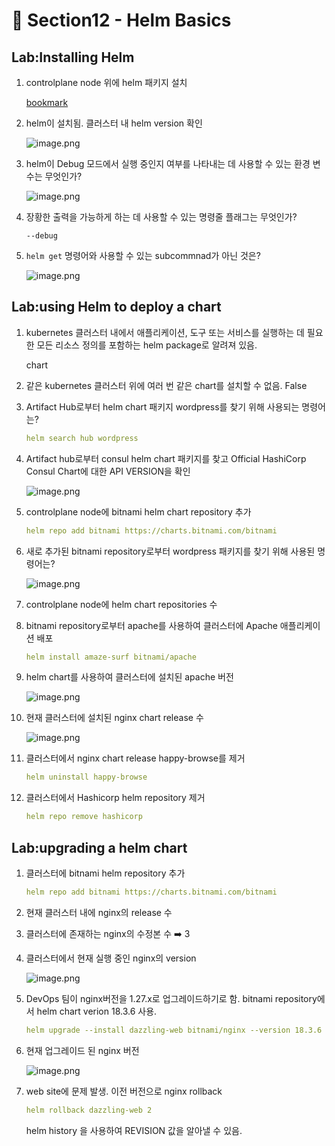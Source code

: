 # 🍨 Section12 - Helm Basics

## Lab:Installing Helm

1. controlplane node 위에 helm 패키지 설치

    [bookmark](https://helm.sh/docs/intro/install/#from-script)

2. helm이 설치됨. 클러스터 내 helm version 확인

    ![image.png](https://prod-files-secure.s3.us-west-2.amazonaws.com/b2ea2032-00e9-4883-a13b-cb03cf5b2334/c9bdd932-487b-48fe-a79d-59ac5065d76a/image.png?X-Amz-Algorithm=AWS4-HMAC-SHA256&X-Amz-Content-Sha256=UNSIGNED-PAYLOAD&X-Amz-Credential=ASIAZI2LB4663AGX6AQO%2F20250315%2Fus-west-2%2Fs3%2Faws4_request&X-Amz-Date=20250315T140821Z&X-Amz-Expires=3600&X-Amz-Security-Token=IQoJb3JpZ2luX2VjEL3%2F%2F%2F%2F%2F%2F%2F%2F%2F%2FwEaCXVzLXdlc3QtMiJIMEYCIQC2t2dZ%2FPLJ1SyAULm6BK6p8kMniT4DDH1r8ZvH3LXOggIhANEI1ikUqVkkipbeiWghaMYeR6AJUJKxMEoOnFdQE9t4Kv8DCBYQABoMNjM3NDIzMTgzODA1IgyNOmSMPhsNzqic5REq3AP65sbfKcql3aX4W7f%2FtWkUDSImdSbynGslQwgoIDb2oHcQggh7lHLA644RjjMQkywQDiMkzTBQ4RRvqT1H6JIrdv3vs3BXmIXppHB3DeU6nZ15abbutsBuSsB7%2Bs0jem4knvSEzYeuvI%2FVG6GixD%2B8Rpkr%2FicInEuBOK0Nwnt7dueU8pkSkOdvcSUS0t4ERFRUr4%2BjUDVOlp05t4HFV4%2FUcix6TGwdOTb5EraDldNmGKIMIGrDIICXiI7bhwdOMzxDeKz6WXDk%2BP8qvjnIp6Bvfzmt5EuiCQ7fKox6VhnVsLaWiT3BKN%2Bq9PYUP72F%2FrkorzAN6e52GB%2BEadsqxOU5zngF2ueRsf9w3sc2vWi1CXgWH89rqGS3abY6qWFyA25jcgBE6MLF%2BQ6evd%2F9nr2ERLmHL4gxeA4jmW3UnFKTckZ1r%2BUqqJqmxexlhtXox7AehvSKCQB2IrBLweJYgIAGnyyBNCh9qPs2zffLMWrGP4E8ZAGzkdbw12DAmQ%2Fhypa0jlCLxBHjSR5hZzy%2F2sVs2qP1Tqa6wgsy%2FYtM%2F8sDHAm8LetaQ%2BBdCzn%2FAcIaFfDnBz1A8fAk5Kk73nbxM5hGQHbrRb84b6H%2BbGJoxIdZ9U1GsoIYyEY5WF2b5zCX79W%2BBjqkAasm4COiYlYdvNWdHJL7aFCr2VxoXZJU8mxLt1CDNdAEwo0%2BGbzp5pulmSUJgj21EoCLlwI4OT3qZJwe1gA8S9iG3WNwm733kQ48Y8TsUGr%2FvIQaGj8HhuTOoc25ej7fXCeEyu6C4qbMUwgyY8wEmu0g87O7w8MbVgy7eDdk1oY2b%2BqpR6vcnpP3mVv71to5E54p9EUt8UzBMAAf36IvJrbh67v%2F&X-Amz-Signature=c42b85468d13f9ac2826c4c185ed6550c6e3567a120f44f258bcffffb865f164&X-Amz-SignedHeaders=host&x-id=GetObject)

3. helm이 Debug 모드에서 실행 중인지 여부를 나타내는 데 사용할 수 있는 환경 변수는 무엇인가?

    ![image.png](https://prod-files-secure.s3.us-west-2.amazonaws.com/b2ea2032-00e9-4883-a13b-cb03cf5b2334/69ca795c-9f38-4d08-ab29-52d6ec8dfe45/image.png?X-Amz-Algorithm=AWS4-HMAC-SHA256&X-Amz-Content-Sha256=UNSIGNED-PAYLOAD&X-Amz-Credential=ASIAZI2LB4663NNZA3V3%2F20250315%2Fus-west-2%2Fs3%2Faws4_request&X-Amz-Date=20250315T140821Z&X-Amz-Expires=3600&X-Amz-Security-Token=IQoJb3JpZ2luX2VjEL3%2F%2F%2F%2F%2F%2F%2F%2F%2F%2FwEaCXVzLXdlc3QtMiJGMEQCIBNcwwG3i%2BNorhn3uH1volP6c5W2CK6vfYsm49JbP27ZAiA5NEBrlAjEQiLHMv7l4CQSnNxQISo6r9i9VUppWediTyr%2FAwgWEAAaDDYzNzQyMzE4MzgwNSIMeMM%2BTb5Wsp6QwzqsKtwDVSBSxGvR90xRvDiGuDYlRT1nBpW59HMnM6HgEVGM%2BXiE%2FLSXjxmkBzKbzuDXPOPceOlAmpCtEyEbRZlmyjdFAYU%2FXqU6Q90qsKICFkTdMhHSyQlhNHbxTCyx%2FcUbcES85u5RJRsUoQjMOkeD68OVEwvN9xJyJM75o0SwN%2FCBL%2Bb15vhX6c%2F5IIhmOS%2FWVK6ylOLPjyoMZN%2B%2BoD4vN%2FiVd%2F06EIz7WASFWaMooFTFl3A7nkKxUNJAEF9aPjgGRiKBjDKSuCWd1u9AkdTb6g1inirwwivPdyoz8VUHRMIsYwCGFRgzTt6aMxSs7ky5Q%2BkUIiQuSHPK0cPwpRSErXVXjb6WsTajHdR0%2FBN75CsZD8dTnx916iK29k5mW1xL6do%2FXXcCsOpadN0jQlJFvnhjCtuB1yWxNgc5GYe4PLjQSUba%2BWDfbuB0etHJS69MK6GUXAYGqI2DjBQlSKtVj662gQfD85Xjw15jBnDRHMR9TFbyY6f%2F7RgHy%2B2O7HcH2KJz3px4q3PgHZleRTz0Dik4bCU%2B%2FlLvuiKSykqfV8bu8kfu0MZ6cwSLFunxnPH2f0d55EOqqk7c1lFvkmYNPSDkhO6gRKza68cN52zrj%2FSLH4BY5lV%2FxudpmxT7hYMwwe%2FVvgY6pgHlduxUeNV0q8Y8ovKLFthQ7HoXvu3v9u3BxldPJT%2BLJ8TgmasccP17FF%2Bo%2FXYh%2F2X4zfRLBXu4njFE2HvWEm2ZkMxNvrqO8qicj%2Bcj7Dgf%2BC7jkGyazwEzaUZ4tcfTuBOjkXoO91uzZvmSOwO%2BmP5LcQUQlVzVXhFSZJhxAWnxnbV1Ee1%2BJ2wQKU6%2FJmQaRQn%2FXWC3jBCzc9dq7qH88sI8fHZOxUDM&X-Amz-Signature=3775466dcd5aae951673dafc07c0d331c947acbfd9e638cda061b6b87db9136c&X-Amz-SignedHeaders=host&x-id=GetObject)

4. 장황한 출력을 가능하게 하는 데 사용할 수 있는 명령줄 플래그는 무엇인가?

    `--debug`

5. `helm get` 명령어와 사용할 수 있는 subcommnad가 아닌 것은?

    ![image.png](https://prod-files-secure.s3.us-west-2.amazonaws.com/b2ea2032-00e9-4883-a13b-cb03cf5b2334/8b4d92de-2e0c-42f2-8ca2-402d161402a4/image.png?X-Amz-Algorithm=AWS4-HMAC-SHA256&X-Amz-Content-Sha256=UNSIGNED-PAYLOAD&X-Amz-Credential=ASIAZI2LB4666ZE3BE5P%2F20250315%2Fus-west-2%2Fs3%2Faws4_request&X-Amz-Date=20250315T140821Z&X-Amz-Expires=3600&X-Amz-Security-Token=IQoJb3JpZ2luX2VjEL3%2F%2F%2F%2F%2F%2F%2F%2F%2F%2FwEaCXVzLXdlc3QtMiJHMEUCIH8Qp6%2FpJVl8y0eNbAPa4l9FsAa2H%2B0bRSn22m4jbRO3AiEA%2BwbZF9YiWSEsHUjgp6WbZbhDEIvVFi8hkFNDJoWPelAq%2FwMIFhAAGgw2Mzc0MjMxODM4MDUiDLMPMrDv7i6hObPzeircA5BwOa3U3fYlkvh7De3NcMMO3%2F%2ByNe3HCK1l92EmPPs5qHTfbhfwRyR3zIQdAAFiJbS6ZXRM0kjoz3apZwIkot8XBJawFSYNeTHDTow34mx9yiwZyl2t5SzPkqQA1O1Xjb1z8K7pxcoe2q7JrkPOdYqwSzSm8aKnXC6YyFz3Vu8io4KfJDdkUNS%2Bn5nFadnFOPTNR5gJHS5y2KsOeWlQo8q96Y9mljJv%2Bb2Hc9HTqItGJCjzA6mNMWpeC1tdQDfaezS32Vg6lNu52scuR3VpdDNIZkDyqxA2BZpMRRrwhbkX4Dap7WgVsiVd6g5ZJUKKJvtzLo%2Bq750SF9RpNvgiZo%2FeFLKlzdUDu8eJZ4ppUNTx8cansHsRC34OYh1nOen83PO%2FFm0cejKA4DaQ7mgOUARbghUIykS7PMQS3q%2BBA44jFhuh%2BJxkI2xfzrrh%2BBAeZK6ZTwUEhZ5V1nzPnpH8U9MMp8Jq%2BgdSVNI2GXusGO%2Fx7WIrij32ITtMga5afK50NGa28r2H36UZ0bcB9PIa26xrhhAuNMQcsh0ep0AGXtya2JAyFIBNov8M%2BVHD1toApZgSi4VXFAsi%2Fm2tBtrcEsz%2F1x7nHE83f5fWxZm5lRyKsvbPWnkAGmhgyqblMPru1b4GOqUBBC50MEeELLRGllS%2FfsD%2FkHVw3KHlA%2ByBKoXLNQ%2ByxwlM7cjvLd9XQJike8qu%2FP6vsowcavyNQ6ViIJG5Tesry8pleo02Sp8scSACJvE05T4cyXT8VSSUIt%2FkGxyZ5EwWqSXaGt%2Bq5IK3q4ZetYi%2FgN1iXWfbjX74itP2pMKeiUB10t6m4j6Pew1QaLogMNWiJO5UWVTbzk7sswuY9rWoCE3XDSZ3&X-Amz-Signature=dae676031960d0d477c84c7389dda2e415bdcf411e6cb91f3f11763f890240d3&X-Amz-SignedHeaders=host&x-id=GetObject)


## Lab:using Helm to deploy a chart

1. kubernetes 클러스터 내에서 애플리케이션, 도구 또는 서비스를 실행하는 데 필요한 모든 리소스 정의를 포함하는 helm package로 알려져 있음.

    chart

2. 같은 kubernetes 클러스터 위에 여러 번 같은 chart를 설치할 수 없음. False
3. Artifact Hub로부터 helm chart 패키지 wordpress를 찾기 위해 사용되는 명령어는?

    ```yaml
    helm search hub wordpress
    ```

4. Artifact hub로부터 consul helm chart 패키지를 찾고 Official HashiCorp Consul Chart에 대한 API  VERSION을 확인

    ![image.png](https://prod-files-secure.s3.us-west-2.amazonaws.com/b2ea2032-00e9-4883-a13b-cb03cf5b2334/930692cd-425e-4e23-9c1b-928f9f1e131a/image.png?X-Amz-Algorithm=AWS4-HMAC-SHA256&X-Amz-Content-Sha256=UNSIGNED-PAYLOAD&X-Amz-Credential=ASIAZI2LB4662GNJR7WG%2F20250315%2Fus-west-2%2Fs3%2Faws4_request&X-Amz-Date=20250315T140823Z&X-Amz-Expires=3600&X-Amz-Security-Token=IQoJb3JpZ2luX2VjEL3%2F%2F%2F%2F%2F%2F%2F%2F%2F%2FwEaCXVzLXdlc3QtMiJIMEYCIQDda1U%2FjE5yOQSfBpeOW64yn%2FH67KQLUqNj%2FlRYQji4dwIhANwuslH8URyvDIwj8m3ki0d3m%2FCh%2FTGPYW%2F0a50ZxtsuKv8DCBYQABoMNjM3NDIzMTgzODA1IgzEC4eJOYpFUR1Y3QEq3AMcAdwdnXjXnJPi0rXC0rcJk8WoqbtxJw4Pn%2FIyRtZEX3dfPmfmEHjWeDVpCenttc7ha2fCySyHXl3xgCL5vmzrRF1TbmSQndR8cMF5VSV0hpnMfcV4pgSTKOSFbqqL2qWEYT%2FbHN1TFMfnZ4Yd8pirANOpMJS6wOzwCvLKsPT3SI63aPmvmmULkg2ymP6cxYl%2Faa19pX1lbGICvkcrpB4Fv6W10t4DW8fayyLhsup2giMZ9VqAcgNKXog%2FS%2FYGhrQt4bSS3go7cHRnJ%2FAYeyDBge6YjSUsnLMQKWvlnun7DpNLFlcyDENbxvLJpyNtlT3J0bCErhiVA2UhZoP%2BhnmPbeVzz%2Ftxwmyf%2BEgNoe2EVbDD6rB46%2F%2BnFL%2BX1KmGPwW6yvQsUmHMBZZ4tCv%2B9aSiJYXo7g9efk2G8Tu0oh9cZlnGj1H40lwY65Y3AXZxbGrVdEOLil3vaPsevyHBF%2BrnFLv%2FBB07ezJLLiARk5rGEQCBtlUG5huxU9CyXWHMPlwB7pmMnTA2pzhN4XQHta0pSP%2F9EDSGCvRDG2KiLHHAgPoS5hnx%2Fuv%2Bj%2B9%2BiCeEhdIq4VgRq32jSsW6dd8zYZfjbJFFD9NSswoRjGckx63k9YwffUwAhl34mitQiTCX79W%2BBjqkAUTkYr7WrwdkzJ7lByzzaw63siyMUrqBh8HNC1lmcFeYwhGyMSBbeyVnQkaowB27KSnEsuzmdzWoFp2scSEkZH4qrACn9RQGBchTRSGZRIWNGijOIfa4qzdW9VMPB33eii5VoRUY18epIjTqMnRsdPtcOYi7bfzCSDjIIGeuQ74ucYvlyxEjrDbf%2Ftbn8iLM8nkD19kGNdrF7q%2BZ%2Fjba6oFAHBSQ&X-Amz-Signature=f6dd5c03b9d78e407c5b27edefc6a96e52e93ca3c8c51a48810e811cf8f70162&X-Amz-SignedHeaders=host&x-id=GetObject)

5. controlplane node에 bitnami helm chart repository 추가

    ```yaml
    helm repo add bitnami https://charts.bitnami.com/bitnami
    ```

6. 새로 추가된 bitnami repository로부터 wordpress 패키지를 찾기 위해 사용된 명령어는?

    ![image.png](https://prod-files-secure.s3.us-west-2.amazonaws.com/b2ea2032-00e9-4883-a13b-cb03cf5b2334/048cc660-48fe-40f7-9e95-b0f2f327e878/image.png?X-Amz-Algorithm=AWS4-HMAC-SHA256&X-Amz-Content-Sha256=UNSIGNED-PAYLOAD&X-Amz-Credential=ASIAZI2LB466TSM4QVRK%2F20250315%2Fus-west-2%2Fs3%2Faws4_request&X-Amz-Date=20250315T140823Z&X-Amz-Expires=3600&X-Amz-Security-Token=IQoJb3JpZ2luX2VjEL3%2F%2F%2F%2F%2F%2F%2F%2F%2F%2FwEaCXVzLXdlc3QtMiJHMEUCIQDBe9vdFVrOYuGMcvi4YprWbepZ52aXfu05LvakjacQqwIgRHG1wT0JmAhrXR9WiPsUHgtYXVRuO99Tz5eqGeib2Gwq%2FwMIFhAAGgw2Mzc0MjMxODM4MDUiDKaIz62s7q8SyUzEeircAxJxsjE%2BJqMVwE3njma3JYagzaSlBfeGfou3adZPooJgD1Ty1jVH4xLWp3%2BFLbC58gxRrEY8xj951DGsb4rV9SVZNsomogd%2FRi5Sn2lELDelM7y0qNVnpJfHQzqYgUhdM0pdjICDk%2Fh9SUZtsjw1JagZ5Szf7lWOs%2Fe9n9ZkLSu9yFt7i0IpRlc6Zlqv3HE%2BSGbdostVMDesePQdpic3ZtCETlPiKj3kbIqvTQoCp7nD9KKOI4%2B401up7MuZJLuRRTMnY97rLoTJWbn8eBiH%2BUcUpN%2BKkNc2HcOm%2BoZwO1aRZt%2FVqJFXMlweE3vD1Gr%2FLPLNJ4NMlyuwHnGandmT9k2pZsfpXi1eCrasK4j7LozFT2kpPcrcHjIT3MdsztuUE0wThpK2fzAOz%2FbnuOjnbCMfPlWjjS9rdiJCz3fy23PeSCDaGpp%2F%2BSLMSHYIHIyY0TR2kq6h5TqfS3siwcY5wS2mvNKwGbgoNfwoyVc%2F6t%2FpcFko1CPqq3sWAK7UtGC1F6Apv%2B7AST39V4HSLVPTPrK%2F92970LkeLG7oIgcPxx1eNEA7C4FPspAsqpIRXhECW8Uk1MNNshEwlB4X8kgUVqWbnV2%2BPvCk1cDx8aldNBHWe6phIf8RZ4DG5v0jMPju1b4GOqUBjvOxAlGUyCVHMsNOyJQaG%2FYHBCYh76SYyadTKWfscaubWlmqrZO6rQ02e%2FbsgFfOYkyT9UcHNwqsTvbhXFOxfvvMi%2BnzJYLF6D8Wv5k%2Ff%2Bs2R%2BZxxXvMCsFIXICLy90BEALz2VPGtyWIIQDA0gJN4CWLCT3rtdwQnsV6a4BeTix4TuPSTsXZhTl1nt58uW2r2pGonQLPrEQot50dWSuHF%2BDZXpXM&X-Amz-Signature=d1f8d9fe229115eb17458678612515f64fb09f8cef9dc15625f4b23781e7cd50&X-Amz-SignedHeaders=host&x-id=GetObject)

7. controlplane node에 helm chart repositories 수
8. bitnami repository로부터 apache를 사용하여 클러스터에 Apache 애플리케이션 배포

    ```yaml
    helm install amaze-surf bitnami/apache
    ```

9. helm chart를 사용하여 클러스터에 설치된 apache 버전

    ![image.png](https://prod-files-secure.s3.us-west-2.amazonaws.com/b2ea2032-00e9-4883-a13b-cb03cf5b2334/e38adf70-0b48-42cc-9fc1-c4beff4e690a/image.png?X-Amz-Algorithm=AWS4-HMAC-SHA256&X-Amz-Content-Sha256=UNSIGNED-PAYLOAD&X-Amz-Credential=ASIAZI2LB466YKLIIP6P%2F20250315%2Fus-west-2%2Fs3%2Faws4_request&X-Amz-Date=20250315T140824Z&X-Amz-Expires=3600&X-Amz-Security-Token=IQoJb3JpZ2luX2VjEL3%2F%2F%2F%2F%2F%2F%2F%2F%2F%2FwEaCXVzLXdlc3QtMiJIMEYCIQCcnd%2F%2BFVlu4qikDiLDOhtRA2bVEDqiG0uvadhXVGiNrQIhAL023omItOpgxXX8HxinbMsolKu8gSEJRH1wXGir5LT6Kv8DCBYQABoMNjM3NDIzMTgzODA1IgwRNVk%2BVBefv5wxegoq3APadOFjndMgXUO2EYdMnd0sj2EI844fM5XoZchhpqVw4ad0Dw4VoZLpm%2B%2BFVY%2F4De1U3SqZWvZiHSm0BYkFklo9%2FacKKAVMi%2BWJT%2BDVuLfCk%2F2ULCy7F4kLCP4ooy%2F%2FKF0km7gtYQq9gqV5e5uNBsPx296VMRUszMR8N8jsZmJVpYIVbUXowBTaZj9kpaG16BHUSMgXmxDrC6eI0Oz2UTjl240jsY6RrjhbGlRJxM0xw0stK7JM4%2FDYPBgaIdYrMAdIqoNM3QQzm0jzyqoJvFjHUC55cCFB3J0cOOzDQFGqdMVfV9LXNeNfe5J8RCPe%2BlPQxPOTqfa82iN7tWoQK3SORDarMkBPjrTcPHmKGVeTVMFHIu9YVbGhrpE8AOIDB%2FpJ5IiIkODN1poBb3acpXeNjKoAwFcm7ieIrs5yXpNGxd3SvyNJ5ygo6HxIfxQejMBm6aOPokLTAtM1M%2B4hghWElDUURvCuN%2BPobVIKa6vwXGO7j1iZnNTFkMl9okD8hL8tkIj5SkhyXQJTaDv%2F7MRZq9KpfMCjvkv86%2Fxkzdbu3keCASJPnEuspRNvqkQI6ipeAGHqRcurqobp8Q3n81FeI8It6EbMC38cMPWtkGcVkziADRDI%2BkLao0aQ4jCP79W%2BBjqkAQtPvs9l37oJt0mL%2BsNZh7xEIPS2Rpxe2GPb1eltgbR%2BPCMKqDXzQxjrmQyNntRm9DYa%2FIRG6RFAKe3VPWOr%2BFmFO%2BAdh6YGMBWaOCKtaTkHeQsd%2BVmkHnAcYvmJZaTc%2FrKXv%2F4ipeuZZ21GtcCA1K32hBYn6iy%2FyXeQQ6SOyczL9BWv7rErKhKSYzCIRpbwG6ilCTnzR3LLtf7M6ug%2B1OoxWeem&X-Amz-Signature=8c1d5af8facc8838e09aa3fea84a7fc4302d9f98c803b3592f9f3af7dcb8b8f0&X-Amz-SignedHeaders=host&x-id=GetObject)

10. 현재 클러스터에 설치된 nginx chart release 수

    ![image.png](https://prod-files-secure.s3.us-west-2.amazonaws.com/b2ea2032-00e9-4883-a13b-cb03cf5b2334/8388808b-1d20-480f-ba99-2276eda3aeec/image.png?X-Amz-Algorithm=AWS4-HMAC-SHA256&X-Amz-Content-Sha256=UNSIGNED-PAYLOAD&X-Amz-Credential=ASIAZI2LB466XF5SEBFO%2F20250315%2Fus-west-2%2Fs3%2Faws4_request&X-Amz-Date=20250315T140824Z&X-Amz-Expires=3600&X-Amz-Security-Token=IQoJb3JpZ2luX2VjEL3%2F%2F%2F%2F%2F%2F%2F%2F%2F%2FwEaCXVzLXdlc3QtMiJHMEUCIQD784BLXtUBv68q3QR31sJDrOjELSGonvz%2FV1ySLXdEdQIgA2WRiANIc6aRHOAbENp9nhqVRKdIQvfRWX%2BZBG8YIPsq%2FwMIFhAAGgw2Mzc0MjMxODM4MDUiDFhz4uQ3R5qCDYolHCrcA3E6nhO0uYAqwE5E5hWpFLHNTlh9WGlIUATXyONL1rNssoY6iIeFvgOek7T4skK5ynNaxLZgPLtFY%2BLzxthit%2BVznfrcqYyTMSk5VlXTBCUFzUQ%2FRW7y0AC%2BLrv0iGR27JWVWlLxLYY9A%2BHzqGQnq0%2FLjsv7e3VYz6E8yvOW5SdcFaORF2F%2BrPaGWcX4Xctlbqy2xeIt2UevpVMMhqYW0XwvvjB8sLrkK9wDGZti275KN5VO3qgHPdgg6MmJBSfRF9LH0ABvOwI%2F5v5qTWnT%2BvXsels5zQbjb5hcDYGG2Y%2B%2BjkdrOtZbbiSu28rAdt9Q308ekJhUdPVtav4plUC9a0z%2BTDrkINIZRM9ML%2FZ2YNo4SqyPXdE6x2r2diwvbnrkd3xPjLOV6%2FvLuJCcB4DVfIxif8MDpQK%2BV4zIMQz2khM5avSWdWokRlUIgJNVFO7FlGFo1c8Oe9N0ghHbjsxWGctpjS%2FsKyYl5ozKVv031GvRFWDac00Q3j6t%2FTaV26iMAuC%2FZzoUpoT7DITXooLXcDCtHGIGBlzMMorgy1uGzV8rICSYIzwXrmlZJhOe4r%2F%2Fco5nVzAQ6IpaExgK8sJGYS1QhKL1e0I6DKr0uMajNsL8%2FXiNEh9W4XqSDcJGMPvu1b4GOqUB%2FlhUn1D6pam1WKOSb8XOVzvLRahBXkEOUoHN0dU%2F8JtqTGnAF33HIJAtkzksu5Qr5NAWf8tEUzirOQQTFa41XR6GLUMmrRyjauETilcMlOtlWv3tB01l4VWuC2Cu5gohHP39rg5gOkBigQkkxiMcIcX%2F5%2FpoA4vuynDgX1TdO7sUvbbNRevkhNtvQuUjoZlkWH3tXA4ZGg%2BdBamhOKNbao9CvHa9&X-Amz-Signature=11f1a2231bbfac597950582bcc54ada0b4470db52cea08eaab4798e9bb7f7542&X-Amz-SignedHeaders=host&x-id=GetObject)

11. 클러스터에서 nginx chart release happy-browse를 제거

    ```yaml
    helm uninstall happy-browse
    ```

12. 클러스터에서 Hashicorp helm repository 제거

    ```yaml
    helm repo remove hashicorp
    ```


## Lab:upgrading a helm chart

1. 클러스터에 bitnami helm repository 추가

    ```yaml
    helm repo add bitnami https://charts.bitnami.com/bitnami
    ```

2. 현재 클러스터 내에 nginx의  release 수
3. 클러스터에 존재하는 nginx의 수정본 수 ➡️ 3
4. 클러스터에서 현재 실행 중인 nginx의 version

    ![image.png](https://prod-files-secure.s3.us-west-2.amazonaws.com/b2ea2032-00e9-4883-a13b-cb03cf5b2334/b455502b-e813-41c9-a31d-758acd7b6fc1/image.png?X-Amz-Algorithm=AWS4-HMAC-SHA256&X-Amz-Content-Sha256=UNSIGNED-PAYLOAD&X-Amz-Credential=ASIAZI2LB466SCAO2C46%2F20250315%2Fus-west-2%2Fs3%2Faws4_request&X-Amz-Date=20250315T140827Z&X-Amz-Expires=3600&X-Amz-Security-Token=IQoJb3JpZ2luX2VjEL3%2F%2F%2F%2F%2F%2F%2F%2F%2F%2FwEaCXVzLXdlc3QtMiJHMEUCIAVnjPHnH3qy1OPf4QJDDxPiqpX%2BGOjqConUlMDFYkeBAiEAi9%2Bt8hPXcH%2BrKlZdIjmaGirpNs1LsWQ7602kjetWws0q%2FwMIFhAAGgw2Mzc0MjMxODM4MDUiDDMKYdgXkkNz8HMWCyrcA6H5F67%2BTYvRHadCj9hmOgF7LsMsXyH2p87KlbsdrpFDZx3DJoxjAO%2Fz3UdSdiaY0hKzP%2F%2B1VNCf3tCfvQF4RTyk6jHc8vQI9S1EQFCngXD0v1h%2B3VFCp6LKWsliZuJj8GXEN9xdSAXaTp%2BdqNqU4LGLUHb0iD8PKgvWSCaT1nCDFHE3m7xptaqOnQ8uhLdhTrnj45XT7NbM8EUc9pDHhc1UWj93V6cY%2BTTHJL%2Br1E55N2XtkyS6bmBS3%2F1NgZK8Hi9lA4spQ9RtCv1dhRzI2GeZHWrXWdUEeAXuEuFxgYvdwBRvNHIgfn7rTRcUWpidO9AcmLHrjQRglQTZMQrFGqC0ysACzYA7VRYpTPuw60RrcjjCQh4oyETVhRIKziVqpKk9LRqHt%2FW8omVZZQjwCPljFkPNEVxHBv%2BJczFIZYlLoZnWPkifLseiBZSByJW8wkvyg2tHjCI6ZDUdjhapQ52iNH7TGydU4Y9OO3Lgxd%2BCk3l1LIma%2Fh8f6iV647VkfY%2F3scYTqi8zOR3kmdH1ThyADPlnjNjByR3Ox%2BWXClWIrB%2FQjXbSPP98JezS3QzfQv3xgpMnfsh%2BoME6bzUlazac3TvXhD2ZMZMSZ2kVPvThJPRVHua84zUzJnvKMITv1b4GOqUBmIn%2F0KQB2MPBRME8kqaTG7DF1vAdrppq8g%2F6Z5a7ZzjmZcdJN5arbkWWITnmaZ2J%2FgQgFZnmRGNh0W2NCRmMwgRX4e85l4tJ1OBTfe%2BQb6O1ASQXWHPMfkTb9l5IHC28USlHJzAG2TU%2BgBfirhnsmVb7ZPmTVaCaLIbL3Jo4gzR8xa4ufjF%2FEB2LI1Hi67PEYNTRsEbPHkdPesymiMi4jQSkSB99&X-Amz-Signature=78547c78392fd2fbf97b66ca0798ef513fcd74782dbfbcba3bde58703c555be5&X-Amz-SignedHeaders=host&x-id=GetObject)

5. DevOps 팀이 nginx버전을 1.27.x로 업그레이드하기로 함. bitnami repository에서 helm chart verion 18.3.6 사용.

    ```yaml
    helm upgrade --install dazzling-web bitnami/nginx --version 18.3.6
    ```

6. 현재 업그레이드 된 nginx 버전

    ![image.png](https://prod-files-secure.s3.us-west-2.amazonaws.com/b2ea2032-00e9-4883-a13b-cb03cf5b2334/f7b287a2-6476-42d1-97ee-a1845c92fe99/image.png?X-Amz-Algorithm=AWS4-HMAC-SHA256&X-Amz-Content-Sha256=UNSIGNED-PAYLOAD&X-Amz-Credential=ASIAZI2LB466VJRUHHSO%2F20250315%2Fus-west-2%2Fs3%2Faws4_request&X-Amz-Date=20250315T140830Z&X-Amz-Expires=3600&X-Amz-Security-Token=IQoJb3JpZ2luX2VjEL3%2F%2F%2F%2F%2F%2F%2F%2F%2F%2FwEaCXVzLXdlc3QtMiJHMEUCIQCZmmgbt7pvoqNmeKfV%2BgRB9yqqgx5BFubS%2FNOTSET3ngIgdCfpJJmBEzb9d8EuY5t7JX2UmLQ2Tv8AIQ3%2BD84%2FbcQq%2FwMIFhAAGgw2Mzc0MjMxODM4MDUiDG3QIxHhTLHOQzSlPyrcAxAxalH1jS%2FKd3NilI7sdovOGbr46qWhEC9Lfjn2HUm3NBQBkFs1TUaRxZGpYUIwIAnJtSG3QJh1B7x8GALnWwEnmoB5Ks1M9NDiGR5bqn6DvA884WRlPn3uOns5Ve2mA1oBGocOj8vGWhF02Bs4e4xc1ZEjldl55Ab6U%2BYsCosxVtQt2vwF5nNH0GBGJFyTkCLktYUrwAdR3X0oEsJXCcSWVh%2FPpLFCmQQieufc78EWH2dhBlkJ%2FdhbX9Y17OO8h2a4NzGximJp5y71YphIAMaCdTpS2u0C5RTT1F97gZTlxMBPCB7rJwQ0ODxlcVPHS8uAIkkVz56yakmDiTinIfmgpl1EPDXkylnsBmVKISJose6lRyP5GxvstJCXrAvSAwcdlOowS5yxhQn29a9G9QOET1DCFB0z1nWAAZAbY4QrF%2FF0SZmXNAjGVvCbFRcTnmmvxQ0ND5X7DDd7EXIXAWFTUMjzHhA5%2B1OKIfuO%2BcYN6OzHMTPaxpv1sbdtJgTLmfcN9ZNUmW2AFnPAu70WDPQ95cE6ZIlrWnc92NDOAjt0TU1A0zny%2F3jbDL%2B9uvlXss%2FFoWhNk%2B0FH5ezisxc3T4P0Una2f6YbYE%2BWlJVIzzyqF1HUxYrXDXG7FW%2BMIzv1b4GOqUBmXKsauhzGer7dX9vionC3M37%2Bbo4rO6k2htltfFBmPjCtjjB2q799WDgb9KS9ZiWPSZ%2Bo6Sxcg9UuRfPXgp3znk0mmQd3zfLvk4rXXaJ%2F%2FvNi7QxCQXw82JiNVn0QkWoUsf7gy0C6SqdHWwJgFkQGJjjoaEVufQi5QtEXYuC7X3Vqx3rwILM2uRxCfVqWEDNN4nnAL7bGe2Vb6dmt6DQPADiOpvA&X-Amz-Signature=3ceae1162f01ef304a8fb33dd6cb8ac2c3fe4fa83acce17b2f7884f7642ab7ff&X-Amz-SignedHeaders=host&x-id=GetObject)

7. web site에 문제 발생. 이전 버전으로 nginx rollback

    ```yaml
    helm rollback dazzling-web 2
    ```


    helm history <release name>을 사용하여 REVISION 값을 알아낼 수 있음.


